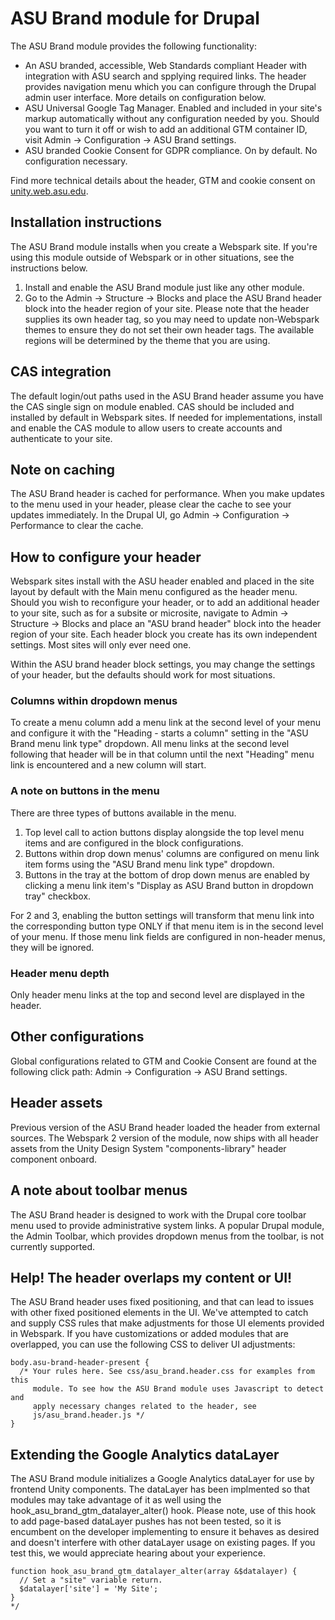 # ASU Brand module for Drupal

The ASU Brand module provides the following functionality:
* An ASU branded, accessible, Web Standards compliant Header with integration
  with ASU search and spplying required links. The header provides navigation
  menu which you can configure through the Drupal admin user interface. More
  details on configuration below.
* ASU Universal Google Tag Manager. Enabled and included in your site's markup
  automatically without any configuration needed by you. Should you want to
  turn it off or wish to add an additional GTM container ID, visit Admin ->
  Configuration -> ASU Brand settings.
* ASU branded Cookie Consent for GDPR compliance. On by default. No
  configuration necessary.

Find more technical details about the header, GTM and cookie consent on
[unity.web.asu.edu](https://unity.web.asu.edu).
## Installation instructions
The ASU Brand module installs when you create a Webspark site. If you're
using this module outside of Webspark or in other situations, see the
instructions below.
1. Install and enable the ASU Brand module just like any other module.
2. Go to the Admin -> Structure -> Blocks and place the ASU Brand header block
   into the header region of your site. Please note that the header supplies
   its own header tag, so you may need to update non-Webspark themes to ensure
   they do not set their own header tags. The available regions will be
   determined by the theme that you are using.
## CAS integration
The default login/out paths used in the ASU Brand header assume you have the
CAS single sign on module enabled. CAS should be included and installed by
default in Webspark sites. If needed for implementations, install and enable
the CAS module to allow users to create accounts and authenticate to your site.
## Note on caching
The ASU Brand header is cached for performance. When you make updates to the
menu used in your header, please clear the cache to see your updates
immediately. In the Drupal UI, go Admin -> Configuration -> Performance to
clear the cache.
## How to configure your header
Webspark sites install with the ASU header enabled and placed in the site
layout by default with the Main menu configured as the header menu. Should
you wish to reconfigure your header, or to add an additional header to your
site, such as for a subsite or microsite, navigate to Admin -> Structure ->
Blocks and place an "ASU brand header" block into the header region of your
site. Each header block you create has its own independent settings. Most sites
will only ever need one.

Within the ASU brand header block settings, you may change the settings of your
header, but the defaults should work for most situations.
### Columns within dropdown menus
To create a menu column add a menu link at the second level of your menu and
configure it with the "Heading - starts a column" setting in the "ASU Brand
menu link type" dropdown. All menu links at the second level following that
header will be in that column until the next "Heading" menu link is
encountered and a new column will start.
### A note on buttons in the menu
There are three types of buttons available in the menu.
1. Top level call to action buttons display alongside the top level menu items
   and are configured in the block configurations.
2. Buttons within drop down menus' columns are configured on menu link item
   forms using the "ASU Brand menu link type" dropdown.
3. Buttons in the tray at the bottom of drop down menus are enabled by clicking
   a menu link item's "Display as ASU Brand button in dropdown tray" checkbox.

For 2 and 3, enabling the button settings will transform that menu link into
the corresponding button type ONLY if that menu item is in the second level of
your menu. If those menu link fields are configured in non-header menus, they
will be ignored.
### Header menu depth
Only header menu links at the top and second level are displayed in the header.
## Other configurations
Global configurations related to GTM and Cookie Consent are found at the
following click path: Admin -> Configuration -> ASU Brand settings.
## Header assets
Previous version of the ASU Brand header loaded the header from external
sources. The Webspark 2 version of the module, now ships with all header assets
from the Unity Design System "components-library" header component onboard.
## A note about toolbar menus
The ASU Brand header is designed to work with the Drupal core toolbar menu used
to provide administrative system links. A popular Drupal module, the Admin
Toolbar, which provides dropdown menus from the toolbar, is not currently
supported.
## Help! The header overlaps my content or UI!
The ASU Brand header uses fixed positioning, and that can lead to issues with
other fixed positioned elements in the UI. We've attempted to catch and supply
CSS rules that make adjustments for those UI elements provided in Webspark. If
you have customizations or added modules that are overlapped, you can use the
following CSS to deliver UI adjustments:

```
body.asu-brand-header-present {
  /* Your rules here. See css/asu_brand.header.css for examples from this
     module. To see how the ASU Brand module uses Javascript to detect and
     apply necessary changes related to the header, see
     js/asu_brand.header.js */
}
```
## Extending the Google Analytics dataLayer
The ASU Brand module initializes a Google Analytics dataLayer for use by
frontend Unity components. The dataLayer has been implmented so that
modules may take advantage of it as well using the
hook_asu_brand_gtm_datalayer_alter() hook. Please note, use of this hook to
add page-based dataLayer pushes has not been tested, so it is encumbent on
the developer implementing to ensure it behaves as desired and doesn't
interfere with other dataLayer usage on existing pages. If you test this,
we would appreciate hearing about your experience.

```
function hook_asu_brand_gtm_datalayer_alter(array &$datalayer) {
  // Set a "site" variable return.
  $datalayer['site'] = 'My Site';
}
*/
```
